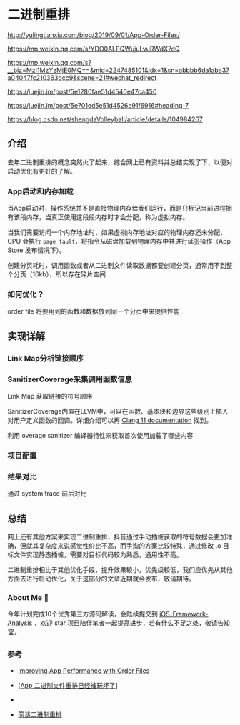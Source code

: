 # 二进制重排

http://yulingtianxia.com/blog/2019/09/01/App-Order-Files/

https://mp.weixin.qq.com/s/YDO0ALPQWujuLvuRWdX7dQ

https://mp.weixin.qq.com/s?__biz=MzI1MzYzMjE0MQ==&mid=2247485101&idx=1&sn=abbbb6da1aba37a04047fc210363bcc9&scene=21#wechat_redirect

https://juejin.im/post/5e1280fae51d4540e47ca450

https://juejin.im/post/5e701ed5e51d4526e91f6916#heading-7

https://blog.csdn.net/shengdaVolleyball/article/details/104984267







## 介绍

去年二进制重排的概念突然火了起来，综合网上已有资料并总结实现了下，以便对启动优化有更好的了解。

### App启动和内存加载

当App启动时，操作系统并不是直接物理内存给我们运行，而是只标记当前进程拥有该段内存，当真正使用这段段内存时才会分配，称为虚拟内存。

当我们需要访问一个内存地址时，如果虚拟内存地址对应的物理内存还未分配，CPU 会执行 `page fault`，将指令从磁盘加载到物理内存中并进行延签操作（App Store 发布情况下）。

创建分页耗时，调用函数或者从二进制文件读取数据都要创建分页，通常用不到整个分页（16kb），所以存在碎片空间

### 如何优化？

order file 将要用到的函数和数据放到同一个分页中来提供性能



## 实现详解

### Link Map分析链接顺序

### SanitizerCoverage采集调用函数信息

Link Map 获取链接的符号顺序

SanitizerCoverage内置在LLVM中，可以在函数、基本块和边界这些级别上插入对用户定义函数的回调。详细介绍可以再 [Clang 11 documentation](http://clang.llvm.org/docs/index.html) 找到。

利用 overage sanitizer 编译器特性来获取首次使用加载了哪些内容

### 项目配置

### 结果对比

通过 system trace 前后对比

## 总结

网上还有其他方案来实现二进制重排，抖音通过手动插桩获取的符号数据会更加准确，但就其复杂度来说感觉性价比不高，而手淘的方案比较特殊，通过修改 .o 目标文件实现静态插桩，需要对目标代码较为熟悉，通用性不高。  

二进制重排相比于其他优化手段，提升效果较小，优先级较低，我们应优先从其他方面去进行启动优化，关于这部分的文章近期就会发布，敬请期待。

### About Me  🐝

今年计划完成10个优秀第三方源码解读，会陆续提交到 [iOS-Framework-Analysis](https://github.com/SimonYHB/iOS-Framework-Analysis) ，欢迎 star 项目陪伴笔者一起提高进步，若有什么不足之处，敬请告知 🏆。





### 参考

- [Improving App Performance with Order Files](https://medium.com/@michael.eisel/improving-app-performance-with-order-files-c7fff549907f)
- [[App 二进制文件重排已经被玩坏了](http://yulingtianxia.com/blog/2019/09/01/App-Order-Files/)]
- 

- [简谈二进制重排](http://www.cocoachina.com/articles/52793)

